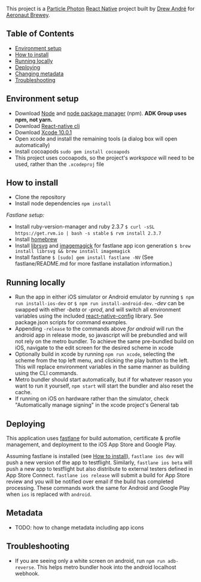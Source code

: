 This project is a [Particle Photon](https://www.particle.io/wifi/) [React Native](https://facebook.github.io/react-native/) project built by [Drew André](https://drew-andre.com/) for [Aeronaut Brewey](https://www.aeronautbrewing.com/).

## Table of Contents

* [Environment setup](#environment-setup)
* [How to install](#how-to-install)
* [Running locally](#running-locally)
* [Deploying](#deploying)
* [Changing metadata](#metadata)
* [Troubleshooting](#troubleshooting)

## Environment setup
- Download [Node](https://nodejs.org/en/) and [node package manager](https://www.npmjs.com/) (npm). **ADK Group uses npm, not yarn.**
- Download [React-native cli](react-native-cli)
- Download [Xcode 10.0.1](https://itunes.apple.com/us/app/xcode/id497799835?ls=1&mt=12)
- Open xcode and install the remaining tools (a dialog box will open automatically)
- Install cocoapods `sudo gem install cocoapods`
- This project uses cocoapods, so the project's _workspace_ will need to be used, rather than the `.xcodeproj` file

## How to install
- Clone the repository
- Install node dependencies
`npm install`

_Fastlane setup:_
- Install ruby-version-manager and ruby 2.3.7
`$ curl -sSL https://get.rvm.io | bash -s stable`
`$ rvm install 2.3.7`
- Install [homebrew](https://brew.sh/)
- Install [librsvg](https://github.com/GNOME/librsvg) and [imagemagick](https://www.imagemagick.org/script/command-line-processing.php) for fastlane app icon generation
`$ brew install librsvg && brew install imagemagick`
- Install fastlane
`$ [sudo] gem install fastlane -NV` (See fastlane/README.md for more fastlane installation information.)

## Running locally
- Run the app in either iOS simulator or Android emulator by running
`$ npm run install-ios-dev` or `$ npm run install-android-dev`. _-dev_ can be swapped with either _-beta_ or _-prod_, and will switch all environment variables using the included [react-native-config](https://github.com/luggit/react-native-config) library. See package.json scripts for command examples.
- Appending `-release` to the commands above _for android_ will run the android app in release mode, so javascript will be prebundled and will not rely on the metro bundler. To achieve the same pre-bundled build on iOS, navigate to the edit screen for the desired scheme in xcode
- Optionally build in xcode by running `npm run xcode`, selecting the scheme from the top left menu, and clicking the play button to the left. This will replace environment variables in the same manner as building using the CLI commands.
- Metro bundler should start automatically, but if for whatever reason you want to run it yourself, `npm start` will start the bundler and also reset the cache.
- If running on iOS on hardware rather than the simulator, check "Automatically manage signing" in the xcode project's General tab

## Deploying

This application uses [fastlane](https://fastlane.tools/) for build automation, certificate & profile management, and deployment to the iOS App Store and Google Play.

Assuming fastlane is installed (see [How to install](#how-to-install)), `fastlane ios dev` will push a new version of the app to testflight. Similarly, `fastlane ios beta` will push a new app to testflight but also distribute to external testers defined in App Store Connect. `fastlane ios release` will submit a build for App Store review and you will be notified over email if the build has completed processing. These commands work the same for Android and Google Play when `ios` is replaced with `android`.

## Metadata
- TODO: how to change metadata including app icons

## Troubleshooting
- If you are seeing only a white screen on android, run `npm run adb-reverse`. This helps metro bundler hook into the android localhost webhook.